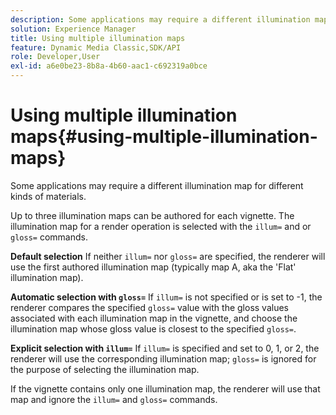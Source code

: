 ```yaml
---
description: Some applications may require a different illumination map for different kinds of materials.
solution: Experience Manager
title: Using multiple illumination maps
feature: Dynamic Media Classic,SDK/API
role: Developer,User
exl-id: a6e0be23-8b8a-4b60-aac1-c692319a0bce
---
```

# Using multiple illumination maps{#using-multiple-illumination-maps}

Some applications may require a different illumination map for different kinds of materials.

Up to three illumination maps can be authored for each vignette. The illumination map for a render operation is selected with the `illum=` and or `gloss=` commands.

**Default selection** If neither `illum=` nor `gloss=` are specified, the renderer will use the first authored illumination map (typically map A, aka the 'Flat' illumination map).

**Automatic selection with `gloss=`** If `illum=` is not specified or is set to -1, the renderer compares the specified `gloss=` value with the gloss values associated with each illumination map in the vignette, and choose the illumination map whose gloss value is closest to the specified `gloss=`.

**Explicit selection with `illum=`** If `illum=` is specified and set to 0, 1, or 2, the renderer will use the corresponding illumination map; `gloss=` is ignored for the purpose of selecting the illumination map.

If the vignette contains only one illumination map, the renderer will use that map and ignore the `illum=` and `gloss=` commands.

